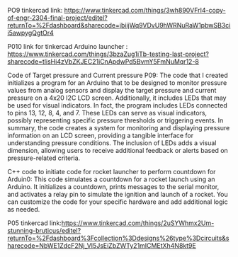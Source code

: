 PO9 tinkercad link: https://www.tinkercad.com/things/3wh890VFrI4-copy-of-engr-2304-final-project/editel?returnTo=%2Fdashboard&sharecode=jbiijWq9VDvU9hWRNuRaW1pbwSB3cii5awpygQgtOr4

P010 link for tinkercad Arduino launcher : https://www.tinkercad.com/things/3bzaZug1iTb-testing-last-project?sharecode=tlisHi4zVbZKJEC21iCnApdwPd5BvmY5FmNuMqr12-8


Code of Target pressure and Current pressure P09:
The code that I created initializes a program for an Arduino that to be designed to monitor pressure values from analog sensors and display the target pressure and current pressure on a 4x20 I2C LCD screen. 
Additionally, it includes LEDs that may be used for visual indicators. In fact, the program includes LEDs connected to pins 13, 12, 8, 4, and 7.
These LEDs can serve as visual indicators, possibly representing specific pressure thresholds or triggering events. In summary, the code creates a system for monitoring and displaying pressure information on an LCD screen, providing a tangible interface for understanding pressure conditions. The inclusion of LEDs adds a visual dimension, allowing users to receive additional feedback or alerts based on pressure-related criteria.


C++ code  to initiate code for rocket launcher to perform countdown for Arduin0:
This code simulates a countdown for a rocket launch using an Arduino. It initializes a countdown, prints messages to the serial monitor, and activates a relay pin to simulate the ignition and launch of a rocket. You can customize the code for your specific hardware and add additional logic as needed.


P05 tinkercad link:https://www.tinkercad.com/things/2uSYWhmx2Um-stunning-bruticus/editel?returnTo=%2Fdashboard%3Fcollection%3Ddesigns%26type%3Dcircuits&sharecode=NbWE1ZdcF2Nj_VI5JsEiZbZWTy21mICMEtXh4N8kt9E
